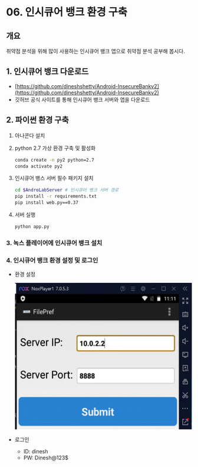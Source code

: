 # 06. 인시큐어 뱅크 환경 구축

## 개요

취약점 분석을 위해 많이 사용하는 인시큐어 뱅크 앱으로 취약점 분석 공부해 봅시다.

## 1. 인시큐어 뱅크 다운로드

- [https://github.com/dineshshetty/Android-InsecureBankv2](https://github.com/dineshshetty/Android-InsecureBankv2)
- 깃허브 공식 사이트를 통해 인시큐어 뱅크 서버와 앱을 다운로드

## 2. 파이썬 환경 구축

1. 아나콘다 설치
2. python 2.7 가상 환경 구축 및 활성화
    
    ```bash
    conda create -n py2 python=2.7
    conda activate py2
    ```
    
3. 인시큐어 뱅스 서버 필수 패키지 설치
    
    ```bash
    cd $AndroLabServer # 인시큐어 뱅크 서버 경로
    pip install -r requirements.txt
    pip install web.py==0.37
    ```
    
4. 서버 실행
    
    ```bash
    python app.py
    ```
    

### 3. 녹스 플레이어에 인시큐어 뱅크 설치

### 4. 인시큐어 뱅크 환경 설정 및 로그인

- 환경 설정
    
    ![Untitled](/Resources/02/ch.01/1.png)
    
- 로그인
    - ID: dinesh
    - PW: Dinesh@123$